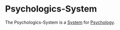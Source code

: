 # Psychologics-System

The Psychologics-System is a [System](60052.md) for [Psychology](14000000.md).
